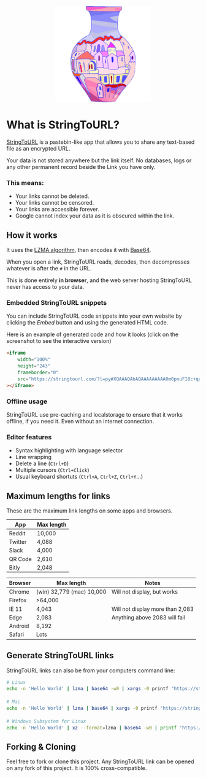 <p align="center">
    <img src="logo.png" width="250">
</p>

# What is StringToURL? 

[StringToURL](https://stringtourl.com/) is a pastebin-like app that allows you to share any text-based file as an encrypted URL.

Your data is not stored anywhere but the link itself. No databases, logs or any other permanent record beside the Link you have only.

### This means:

- Your links cannot be deleted.
- Your links cannot be censored.
- Your links are accessible forever.
- Google cannot index your data as it is obscured within the link.

## How it works

It uses the [LZMA algorithm](https://en.wikipedia.org/wiki/Lempel%E2%80%93Ziv%E2%80%93Markov_chain_algorithm), then encodes it with [Base64](https://en.wikipedia.org/wiki/Base64).

When you open a link, StringToURL reads, decodes, then decompresses whatever is after the `#` in the URL.

This is done entirely **in browser**, and the web server hosting StringToURL never has access to your data.

### Embedded StringToURL snippets

You can include StringToURL code snippets into your own website by clicking the _Embed_ button and using the generated HTML code.

Here is an example of generated code and how it looks (click on the screenshot to see the interactive version)

```html
<iframe
    width="100%"
    height="243"
    frameborder="0"
    src="https://stringtourl.com/?l=py#XQAAAQAbAQAAAAAAAAA0m0pnuFI8c+qagMoNTEcTIfyUWbZjtjmBYcmJSzoNwS5iVMWHzvowv3IPM0vOG5cjrtDRTSVP/0biTIrrahfmbkuMQBBeSiSGpaJOqYJiKmUDYn2Gp1RtWE6gm8fLHMB4eyZ3+rEbUQwWyMcmWqvZ7m96RUeFyZdYbE85JGvhghqF8cyPB0ZjV0OQWsDxn5O5ysMrIcL+pKPk89EtLjAHhA1LZL9F3hzAtTx7I+GlyrxhhXGxAN//CvtaAA=="
></iframe>
```

### Offline usage

StringToURL use pre-caching and localstorage to ensure that it works offline, if you need it. Even without an internet connection.


### Editor features

-   Syntax highlighting with language selector
-   Line wrapping 
-   Delete a line (`Ctrl+D`)
-   Multiple cursors (`Ctrl+Click`)
-   Usual keyboard shortuts (`Ctrl+A`, `Ctrl+Z`, `Ctrl+Y`...)

## Maximum lengths for links

These are the maximum link lengths on some apps and browsers.

| App     | Max length |
| ------- | ---------- |
| Reddit  | 10,000     |
| Twitter | 4,088      |
| Slack   | 4,000      |
| QR Code | 2,610      |
| Bitly   | 2,048      |

| Browser         | Max length                | Notes                                   |
| --------------- | ------------------------- | --------------------------------------- |
| Chrome   | (win) 32,779 (mac) 10,000 | Will not display, but works |
| Firefox         | >64,000                   |                                         |
| IE 11 | 4,043                     | Will not display more than 2,083           |
| Edge  | 2,083                     | Anything above 2083 will fail            |
| Android         | 8,192                     |                                         |
| Safari          | Lots                      |                                         |

## Generate StringToURL links

StringToURL links can also be from your computers command line: 

```bash
# Linux
echo -n 'Hello World' | lzma | base64 -w0 | xargs -0 printf "https://stringtourl.com/#%s\n"

# Mac
echo -n 'Hello World' | lzma | base64 | xargs -0 printf "https://stringtourl.com/#%s\n"

# Windows Subsystem for Linux
echo -n 'Hello World' | xz --format=lzma | base64 -w0 | printf "https://stringtourl.com/#%s\n" "$(cat -)"
```

## Forking & Cloning

Feel free to fork or clone this project. Any StringToURL link can be opened on any fork of this project. It is 100% cross-compatible.